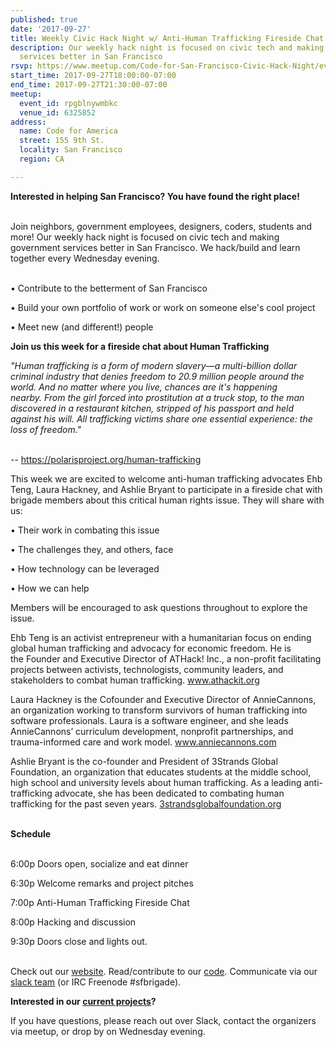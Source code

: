 ```yaml
---
published: true
date: '2017-09-27'
title: Weekly Civic Hack Night w/ Anti-Human Trafficking Fireside Chat
description: Our weekly hack night is focused on civic tech and making government
  services better in San Francisco
rsvp: https://www.meetup.com/Code-for-San-Francisco-Civic-Hack-Night/events/241230310/
start_time: 2017-09-27T18:00:00-07:00
end_time: 2017-09-27T21:30:00-07:00
meetup:
  event_id: rpgblnywmbkc
  venue_id: 6325852
address:
  name: Code for America
  street: 155 9th St.
  locality: San Francisco
  region: CA

---
```

<!-- imported via scripts/generate-events-from-meetup -->
<p><b>Interested in helping San Francisco? You have found the right place! </b></p> <p><br/>Join neighbors, government employees, designers, coders, students and more! Our weekly hack night is focused on civic tech and making government services better in San Francisco. We hack/build and learn together every Wednesday evening.</p> <p><br/>• Contribute to the betterment of San Francisco</p> <p>• Build your own portfolio of work or work on someone else's cool project</p> <p>• Meet new (and different!) people</p> <p><b>Join us this week for a fireside chat about Human Trafficking</b></p> <p><i>"Human trafficking is a form of modern slavery—a multi-billion dollar criminal industry that denies freedom to 20.9 million people around the world. And no matter where you live, chances are it's happening nearby. From the girl forced into prostitution at a truck stop, to the man discovered in a restaurant kitchen, stripped of his passport and held against his will. All trafficking victims share one essential experience: the loss of freedom."</i></p> <p><br/>-- <a href="https://polarisproject.org/human-trafficking"><a href="https://polarisproject.org/human-trafficking" class="linkified">https://polarisproject.org/human-trafficking</a></a></p> <p>This week we are excited to welcome anti-human trafficking advocates Ehb Teng, Laura Hackney, and Ashlie Bryant to participate in a fireside chat with brigade members about this critical human rights issue. They will share with us:</p> <p>• Their work in combating this issue</p> <p>• The challenges they, and others, face</p> <p>• How technology can be leveraged</p> <p>• How we can help</p> <p>Members will be encouraged to ask questions throughout to explore the issue.</p> <p>Ehb Teng is an activist entrepreneur with a humanitarian focus on ending global human trafficking and advocacy for economic freedom. He is the Founder and Executive Director of ATHack! Inc., a non-profit facilitating projects between activists, technologists, community leaders, and stakeholders to combat human trafficking. <a href="http://www.athackit.org">www.athackit.org</a></p> <p>Laura Hackney is the Cofounder and Executive Director of AnnieCannons, an organization working to transform survivors of human trafficking into software professionals. Laura is a software engineer, and she leads AnnieCannons’ curriculum development, nonprofit partnerships, and trauma-informed care and work model. <a href="http://www.anniecannons.com">www.anniecannons.com</a></p> <p>Ashlie Bryant is the co-founder and President of 3Strands Global Foundation, an organization that educates students at the middle school, high school and university levels about human trafficking. As a leading anti-trafficking advocate, she has been dedicated to combating human trafficking for the past seven years. <a href="http://3strandsglobalfoundation.org">3strandsglobalfoundation.org</a></p> <p><br/><b>Schedule</b></p> <p><br/>6:00p Doors open, socialize and eat dinner</p> <p>6:30p Welcome remarks and project pitches</p> <p>7:00p Anti-Human Trafficking Fireside Chat</p> <p>8:00p Hacking and discussion</p> <p>9:30p Doors close and lights out.</p> <p><br/>Check out our <a href="http://codeforsanfrancisco.org/">website</a>. Read/contribute to our <a href="https://github.com/sfbrigade">code</a>. Communicate via our <a href="http://c4a.me/cfsfslack">slack team</a> (or IRC Freenode #sfbrigade). </p> <p><b>Interested in our <a href="http://codeforsanfrancisco.org/projects/">current projects</a>?</b></p> <p>If you have questions, please reach out over Slack, contact the organizers via meetup, or drop by on Wednesday evening.</p> 
